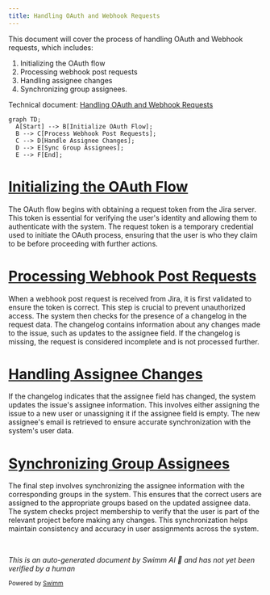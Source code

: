 ```yaml
---
title: Handling OAuth and Webhook Requests
---
```

This document will cover the process of handling OAuth and Webhook requests, which includes:

1. Initializing the OAuth flow
2. Processing webhook post requests
3. Handling assignee changes
4. Synchronizing group assignees.

Technical document: <SwmLink doc-title="Handling OAuth and Webhook Requests">[Handling OAuth and Webhook Requests](/.swm/handling-oauth-and-webhook-requests.naptzvbp.sw.md)</SwmLink>

```mermaid
graph TD;
  A[Start] --> B[Initialize OAuth Flow];
  B --> C[Process Webhook Post Requests];
  C --> D[Handle Assignee Changes];
  D --> E[Sync Group Assignees];
  E --> F[End];
```

# [Initializing the OAuth Flow](https://app.swimm.io/repos/Z2l0aHViJTNBJTNBc2VudHJ5LWRlbW8tMSUzQSUzQVN3aW1tLURlbW8=/docs/naptzvbp#oauth-flow-initialization)

The OAuth flow begins with obtaining a request token from the Jira server. This token is essential for verifying the user's identity and allowing them to authenticate with the system. The request token is a temporary credential used to initiate the OAuth process, ensuring that the user is who they claim to be before proceeding with further actions.

# [Processing Webhook Post Requests](https://app.swimm.io/repos/Z2l0aHViJTNBJTNBc2VudHJ5LWRlbW8tMSUzQSUzQVN3aW1tLURlbW8=/docs/naptzvbp#handling-webhook-post-requests)

When a webhook post request is received from Jira, it is first validated to ensure the token is correct. This step is crucial to prevent unauthorized access. The system then checks for the presence of a changelog in the request data. The changelog contains information about any changes made to the issue, such as updates to the assignee field. If the changelog is missing, the request is considered incomplete and is not processed further.

# [Handling Assignee Changes](https://app.swimm.io/repos/Z2l0aHViJTNBJTNBc2VudHJ5LWRlbW8tMSUzQSUzQVN3aW1tLURlbW8=/docs/naptzvbp#handling-assignee-changes)

If the changelog indicates that the assignee field has changed, the system updates the issue's assignee information. This involves either assigning the issue to a new user or unassigning it if the assignee field is empty. The new assignee's email is retrieved to ensure accurate synchronization with the system's user data.

# [Synchronizing Group Assignees](https://app.swimm.io/repos/Z2l0aHViJTNBJTNBc2VudHJ5LWRlbW8tMSUzQSUzQVN3aW1tLURlbW8=/docs/naptzvbp#synchronizing-group-assignees)

The final step involves synchronizing the assignee information with the corresponding groups in the system. This ensures that the correct users are assigned to the appropriate groups based on the updated assignee data. The system checks project membership to verify that the user is part of the relevant project before making any changes. This synchronization helps maintain consistency and accuracy in user assignments across the system.

&nbsp;

*This is an auto-generated document by Swimm AI 🌊 and has not yet been verified by a human*

<SwmMeta version="3.0.0" repo-id="Z2l0aHViJTNBJTNBc2VudHJ5LWRlbW8tMSUzQSUzQVN3aW1tLURlbW8=" repo-name="sentry-demo-1" doc-type="product-flows"><sup>Powered by [Swimm](/)</sup></SwmMeta>
